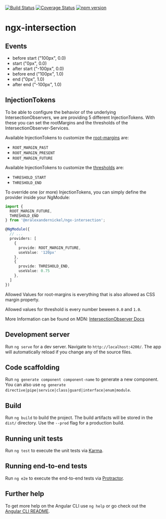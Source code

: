 [![Build Status](https://travis-ci.org/mralexandernickel/ngx-intersection.svg?branch=master)](https://travis-ci.org/mralexandernickel/ngx-intersection)
[![Coverage Status](https://coveralls.io/repos/github/mralexandernickel/ngx-intersection/badge.svg?branch=master)](https://coveralls.io/github/mralexandernickel/ngx-intersection?branch=master)
[![npm version](https://badge.fury.io/js/%40mralexandernickel%2Fngx-intersection.svg)](https://www.npmjs.com/@mralexandernickel/ngx-intersection)

# ngx-intersection

## Events

- before start ("100px", 0.0)
- start ("0px", 0.0)
- after start ("-100px", 0.0)
- before end ("100px", 1.0)
- end ("0px", 1.0)
- after end ("-100px", 1.0)

## InjectionTokens

To be able to configure the behavior of the underlying IntersectionObservers,
we are providing 5 different InjectionTokens. With these you can set the
rootMargins and the thresholds of the IntersectionObserver-Services.

Available InjectionTokens to customize the
[root-margins](https://developer.mozilla.org/en-US/docs/Web/API/Intersection_Observer_API#The_intersection_root_and_root_margin)
are:

- `ROOT_MARGIN_PAST`
- `ROOT_MARGIN_PRESENT`
- `ROOT_MARGIN_FUTURE`

Available InjectionTokens to customize the
[thresholds](https://developer.mozilla.org/en-US/docs/Web/API/Intersection_Observer_API#Thresholds)
are:

- `THRESHOLD_START`
- `THRESHOLD_END`

To override one (or more) InjectionTokens, you can simply define the provider
inside your NgModule:

```typescript
import {
  ROOT_MARGIN_FUTURE,
  THRESHOLD_END
} from '@mralexandernickel/ngx-intersection';

@NgModule({
  // ...
  providers: [
    {
      provide: ROOT_MARGIN_FUTURE,
      useValue: '120px'
    },
    {
      provide: THRESHOLD_END,
      useValue: 0.75
    },
  ]
})
```

Allowed Values for root-margins is everything that is also allowed as CSS margin
property.

Allowed values for threshold is every number beween `0.0` and `1.0`.

More Information can be found on MDN:
[IntersectionObserver Docs](https://developer.mozilla.org/en-US/docs/Web/API/Intersection_Observer_API#Intersection_observer_options)

## Development server

Run `ng serve` for a dev server. Navigate to `http://localhost:4200/`. The app will automatically reload if you change any of the source files.

## Code scaffolding

Run `ng generate component component-name` to generate a new component. You can also use `ng generate directive|pipe|service|class|guard|interface|enum|module`.

## Build

Run `ng build` to build the project. The build artifacts will be stored in the `dist/` directory. Use the `--prod` flag for a production build.

## Running unit tests

Run `ng test` to execute the unit tests via [Karma](https://karma-runner.github.io).

## Running end-to-end tests

Run `ng e2e` to execute the end-to-end tests via [Protractor](http://www.protractortest.org/).

## Further help

To get more help on the Angular CLI use `ng help` or go check out the [Angular CLI README](https://github.com/angular/angular-cli/blob/master/README.md).
